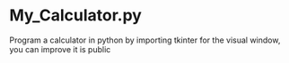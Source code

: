 # My_Calculator.py
Program a calculator in python by importing tkinter for the visual window, you can improve it is public 
